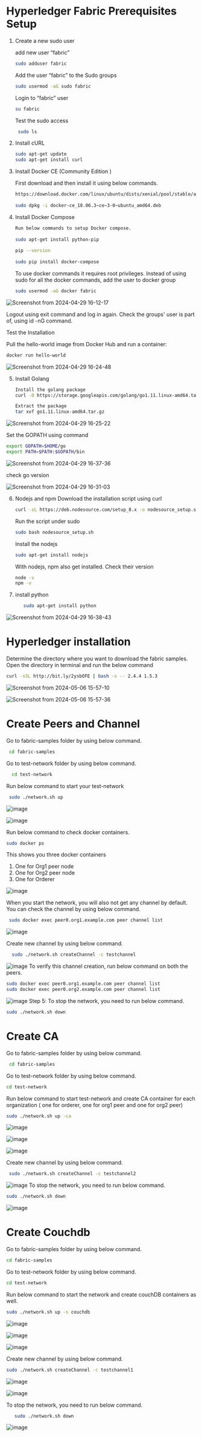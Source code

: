 # Hyperledger Fabric Prerequisites Setup

1) Create a new sudo user
   
   add new user “fabric”
   
   ``` bash
   sudo adduser fabric
   ```
   
   Add the user “fabric” to the Sudo groups
   ``` bash
   sudo usermod -aG sudo fabric
   ```
   
   Login to “fabric” user
   ``` bash
   su fabric
   ```
   
   Test the sudo access
   ``` bash
    sudo ls
   ```

3) Install cURL
   ``` bash
   sudo apt-get update
   sudo apt-get install curl
   ```
   
5) Install Docker CE (Community Edition )

   First download and then install it using below commands. <br>
   ```bash
   https://download.docker.com/linux/ubuntu/dists/xenial/pool/stable/amd64/docker-ce_18.06.3~ce~3-0~ubuntu_amd64.deb
 
   sudo dpkg -i docker-ce_18.06.3~ce~3-0~ubuntu_amd64.deb
   ```
6) Install Docker Compose
   ```bash
   Run below commands to setup Docker compose.
 
   sudo apt-get install python-pip
 
   pip --version
 
   sudo pip install docker-compose

   ```

   To use docker commands it requires root privileges. Instead of using sudo for all the docker commands, add the user to docker group
   ``` bash
   sudo usermod -aG docker fabric
   ```
   
![Screenshot from 2024-04-29 16-12-17](https://github.com/RupeshKumar4511/Hyperledger-Project/assets/149661006/4bbd2273-c717-4d69-866f-b999fce32bc9)

   Logout using exit command and log in again. Check the groups' user is part of, using id -nG command.

   Test the Installation
 
   Pull the hello-world image from Docker Hub and run a container:
   ``` bash
   docker run hello-world
   ```

![Screenshot from 2024-04-29 16-24-48](https://github.com/RupeshKumar4511/Hyperledger-Project/assets/149661006/6aad260b-29a2-42e1-991f-14ed83e836cf)

5) Install Golang
   ``` bash
   Install the golang package
   curl -O https://storage.googleapis.com/golang/go1.11.linux-amd64.tar.gz

   Extract the package
   tar xvf go1.11.linux-amd64.tar.gz

   ```
![Screenshot from 2024-04-29 16-25-22](https://github.com/RupeshKumar4511/Hyperledger-Project/assets/149661006/a472e4f7-2b5f-4916-a599-bb54b7b4b8a4)

   Set the GOPATH using command
   ``` bash
   export GOPATH=$HOME/go
   export PATH=$PATH:$GOPATH/bin

   ```
   
![Screenshot from 2024-04-29 16-37-36](https://github.com/RupeshKumar4511/Hyperledger-Project/assets/149661006/cd29a0f9-ad8d-40d0-b58e-44c424d1de05)

   check go version
  
![Screenshot from 2024-04-29 16-31-03](https://github.com/RupeshKumar4511/Hyperledger-Project/assets/149661006/9ac11685-78cd-4b57-b2e5-b48208548325)

6)  Nodejs and npm
    Download the installation script using curl
    ``` bash
    curl -sL https://deb.nodesource.com/setup_8.x -o nodesource_setup.sh
    ```
    Run the script under sudo
    ``` bash
    sudo bash nodesource_setup.sh
    ```
    Install the nodejs
    ``` bash
    sudo apt-get install nodejs
    ```
    With nodejs, npm also get installed. Check their version
    ``` bash
    node -v
    npm -v
    ```
  8) install  python
     ``` bash
        sudo apt-get install python
     ```
   
![Screenshot from 2024-04-29 16-38-43](https://github.com/RupeshKumar4511/Hyperledger-Project/assets/149661006/c16b26ea-6f61-422b-b422-3ac8bd137437)

# Hyperledger installation
 Determine the directory where you want to download the fabric samples. Open the directory in terminal and run the below command
 ``` bash
 curl -sSL http://bit.ly/2ysbOFE | bash -s -- 2.4.4 1.5.3
```
![Screenshot from 2024-05-06 15-57-10](https://github.com/RupeshKumar4511/Hyperledger-Project/assets/149661006/c0363df4-ef5a-4fa1-9037-8ffd57551594)

![Screenshot from 2024-05-06 15-57-36](https://github.com/RupeshKumar4511/Hyperledger-Project/assets/149661006/f49c5f82-ef25-4f4e-9cd5-c633917f0c03)

# Create Peers and Channel
  Go to fabric-samples folder by using below command.
  ``` bash
   cd fabric-samples
  ```
  Go to test-network folder by using below command.
  ``` bash
    cd test-network
  ```
  Run below command to start your test-network
  ``` bash
   sudo ./network.sh up
  ```


![image](https://github.com/RupeshKumar4511/Hyperledger-Project/assets/149661006/72c53f39-2e09-4f12-bd04-c0d2d12b79e6)


![image](https://github.com/RupeshKumar4511/Hyperledger-Project/assets/149661006/433cac18-83c2-4442-8550-a2a10b9e84ca)

 Run below command to check docker containers.
  ``` bash
  sudo docker ps
  ```
 This shows you three docker containers
 1. One for Org1 peer node
 2. One for Org2 peer node
 3. One for Orderer

![image](https://github.com/RupeshKumar4511/Hyperledger-Project/assets/149661006/f699aaa9-6646-4c0f-bda4-4a4248684a52)

 When you start the network, you will also not get any channel by default. You can check the channel by using below command.
 ``` bash
  sudo docker exec peer0.org1.example.com peer channel list
 ```

![image](https://github.com/RupeshKumar4511/Hyperledger-Project/assets/149661006/1afbf792-6e55-4f6d-a739-102807dc9f2f)

 Create new channel by using below command.
 ``` bash
   sudo ./network.sh createChannel -c testchannel
 ```

![image](https://github.com/RupeshKumar4511/Hyperledger-Project/assets/149661006/c66efc22-fdd5-4e32-991d-18a636a2c8af)
 To verify this channel creation, run below command on both the peers.
   ``` bash
   sudo docker exec peer0.org1.example.com peer channel list
   sudo docker exec peer0.org2.example.com peer channel list
  ```
![image](https://github.com/RupeshKumar4511/Hyperledger-Project/assets/149661006/07149bc1-1c70-49bc-9aa8-90acf5dcae93)
 Step 5: To stop the network, you need to run below command.
   ``` bash
   sudo ./network.sh down
   ```


# Create CA
 Go to fabric-samples folder by using below command.
 ```bash
  cd fabric-samples
 ```
 Go to test-network folder by using below command.
 ``` bash
 cd test-network
 ```
 Run below command to start test-network and create CA container for each organization ( one for orderer, one for org1 peer and one for org2 peer)
 ``` bash
 sudo ./network.sh up -ca
 ```

![image](https://github.com/RupeshKumar4511/Hyperledger-Project/assets/149661006/71ca972f-67d3-41a2-9e5a-1c21dd9ce366)


![image](https://github.com/RupeshKumar4511/Hyperledger-Project/assets/149661006/eae71048-149b-4d91-a0e2-ad91f33e7d9c)



![image](https://github.com/RupeshKumar4511/Hyperledger-Project/assets/149661006/85a5207f-2703-4506-84a8-b4fadfb382b5)

 Create new channel by using below command.
``` bash
 sudo ./network.sh createChannel -c testchannel2
```

![image](https://github.com/RupeshKumar4511/Hyperledger-Project/assets/149661006/f62fdadf-d67e-4c08-8c0f-bf213b94ebed)
 To stop the network, you need to run below command.
 ``` bash
 sudo ./network.sh down
 ```

![image](https://github.com/RupeshKumar4511/Hyperledger-Project/assets/149661006/598c3fda-e647-4c86-aaa4-81c53e78ecbc)

# Create Couchdb
 Go to fabric-samples folder by using below command.
 ``` bash 
 cd fabric-samples
 ```
 Go to test-network folder by using below command.
 ``` bash
 cd test-network
 ```
 Run below command to start the network and create couchDB containers as well.
 ``` bash
 sudo ./network.sh up -s couchdb
 ```
![image](https://github.com/RupeshKumar4511/Hyperledger-Project/assets/149661006/77cbd3a1-fd70-4cc8-94d1-052dc67675fd)


![image](https://github.com/RupeshKumar4511/Hyperledger-Project/assets/149661006/66fb0d6e-40f0-4251-97dc-5b753bfe3f9c)


![image](https://github.com/RupeshKumar4511/Hyperledger-Project/assets/149661006/9df332b5-1581-48fc-be39-9a606985df7a)

 Create new channel by using below command.
 ``` bash
 sudo ./network.sh createChannel -c testchannel1
 ```
![image](https://github.com/RupeshKumar4511/Hyperledger-Project/assets/149661006/aad1e4e4-4e77-4f04-9bee-9a169bfb92b9)


![image](https://github.com/RupeshKumar4511/Hyperledger-Project/assets/149661006/1ce58d02-400b-42e7-9603-a27c73570bc3)

To stop the network, you need to run below command.
``` bash
   sudo ./network.sh down
```
![image](https://github.com/RupeshKumar4511/Hyperledger-Project/assets/149661006/8657d090-9d09-424e-b1dd-92a2d5d71b1d)




